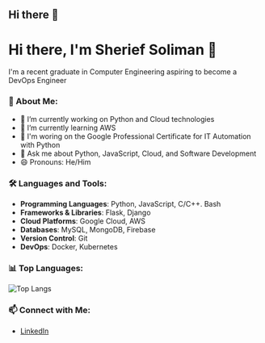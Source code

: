 ## Hi there 👋

# Hi there, I'm Sherief Soliman 👋

I'm a recent graduate in Computer Engineering aspiring to become a DevOps Engineer

### 🚀 About Me:
- 🔭 I’m currently working on Python and Cloud technologies
- 🌱 I’m currently learning AWS
- 👯 I'm woring on the Google Professional Certificate for IT Automation with Python
- 💬 Ask me about Python, JavaScript, Cloud, and Software Development
- 😄 Pronouns: He/Him

### 🛠️ Languages and Tools:
- **Programming Languages**: Python, JavaScript, C/C++. Bash
- **Frameworks & Libraries**: Flask, Django
- **Cloud Platforms**: Google Cloud, AWS
- **Databases**: MySQL, MongoDB, Firebase
- **Version Control**: Git
- **DevOps**: Docker, Kubernetes



### 📊 Top Languages:
![Top Langs](https://github-readme-stats.vercel.app/api/top-langs/?username=SheriefSoliman&layout=compact&theme=radical)

### 📫 Connect with Me:
- [LinkedIn](www.linkedin.com/in/sherief-soliman-2a6851209)
